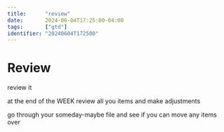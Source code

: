 ```yaml
---
title:      "review"
date:       2024-06-04T17:25:00-04:00
tags:       ["gtd"]
identifier: "20240604T172500"
---
```


# Review #

review it

at the end of the WEEK review all you items and make adjustments

go through your someday-maybe file and see if you can move any items over

